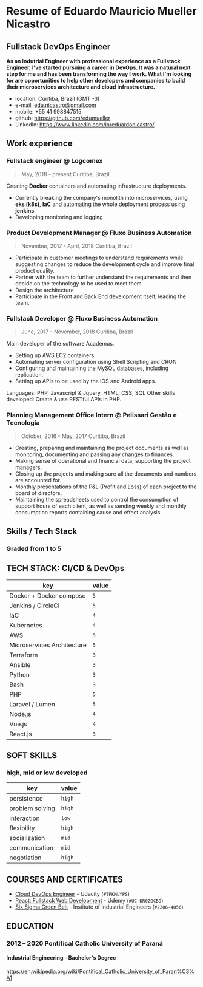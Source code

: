 # Resume of Eduardo Mauricio Mueller Nicastro
## Fullstack DevOps Engineer

**As an Indutrial Engineer with professional experience as a Fullstack Engineer, I've started pursuing a career in DevOps. It was a natural next step for me and has been transforming the way I work. What I'm looking for are opportunities to help other developers and companies to build their microservices architecture and cloud infrastructure.** 

* location: Curitiba, Brazil (GMT -3)
* e-mail: edu.nicastro@gmail.com
* mobile: +55 41 998847515
* github: https://github.com/edumueller
* LinkedIn: https://www.linkedin.com/in/eduardonicastro/

## Work experience

### Fullstack engineer @ Logcomex
> May, 2018 - present
> Curitiba, Brazil

Creating **Docker** containers and automating infrastructure deployments.

- Currently breaking the company's monolith into microservices, using **eks (k8s)**, **IaC** and automating the whole deployment process using **jenkins**.
- Developing monitoring and logging

### Product Development Manager @ Fluxo Business Automation
> November, 2017 - April, 2018
> Curitiba, Brazil

* Participate in customer meetings to understand requirements while suggesting changes to reduce the development cycle and improve final product quality.
* Partner with the team to further understand the requirements and then decide on the technology to be used to meet them
* Design the architecture
* Participate in the Front and Back End development itself, leading the team.

### Fullstack Developer @ Fluxo Business Automation
> June, 2017 - November, 2018
> Curitiba, Brazil

Main developer of the software Academus.
* Setting up AWS EC2 containers.
* Automating server configuration using Shell Scripting and CRON
* Configuring and maintaining the MySQL databases, including replication.
* Setting up APIs to be used by the iOS and Android apps.

Languages: PHP, Javascript & Jquery, HTML, CSS, SQL
Other skills developed: Create & use RESTful APIs in PHP.

### Planning Management Office Intern @ Pelissari Gestão e Tecnologia
> October, 2016 - May, 2017
> Curitiba, Brazil

* Creating, preparing and maintaining the project documents as well as monitoring, documenting and passing any changes to finances.
* Making sense of operational and financial data, supporting the project managers.
* Closing up the projects and making sure all the documents and numbers are accounted for.
* Monthly presentations of the P&L (Profit and Loss) of each project to the board of directors.
* Maintaining the spreadsheets used to control the consumption of support hours of each client, as well as sending weekly and monthly consumption reports containing cause and effect analysis.

## Skills / Tech Stack
### Graded from 1 to 5

## TECH STACK: CI/CD & DevOps
key                          | value
---------------------------- | -----
Docker + Docker compose      | `5`
Jenkins / CircleCI           | `5`
IaC                          | `4`
Kubernetes                   | `4`
AWS                          | `5`
Microservices Architecture   | `5`
Terraform                    | `3`
Ansible                      | `3`
Python                       | `3`
Bash                         | `3`
PHP                          | `5`
Laravel / Lumen              | `5`
Node.js                      | `4`
Vue.js                       | `4`
React.js                     | `3`

## SOFT SKILLS
### high, mid or low developed
key                     | value
----------------------- | -----
persistence             | `high`
problem solving         | `high`
interaction             | `low`
flexibility             | `high`
socialization           | `mid`
communication           | `mid`
negotiation             | `high`

## COURSES AND CERTIFICATES
- [Cloud DevOps Engineer](https://graduation.udacity.com/confirm/TPKMLYPS) - Udacity (`#TPKMLYPS`)
- [React: Fullstack Web Development](https://www.udemy.com/certificate/UC-DR0ZGCB9) - Udemy (`#UC-DR0ZGCB9`)
- [Six Sigma Green Belt](http://www.iienet2.org/IIETrainingCenter/CourseDetail.aspx?EventCode=6GB) - Institute of Industrial Engineers (`#2206-4056`)

## EDUCATION
### 2012 – 2020 Pontifical Catholic University of Paraná
#### Industrial Engineering - Bachelor's Degree
https://en.wikipedia.org/wiki/Pontifical_Catholic_University_of_Paran%C3%A1
